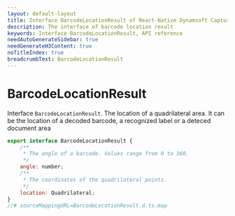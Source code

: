 ```yaml
---
layout: default-layout
title: Interface BarcodeLocationResult of React-Native Dynamsoft Capture Vision
description: The interface of barcode location result
keywords: Interface BarcodeLocationResult, API reference
needAutoGenerateSidebar: true
needGenerateH3Content: true
noTitleIndex: true
breadcrumbText: BarcodeLocationResult
---
```


# BarcodeLocationResult

Interface `BarcodeLocationResult`. The location of a quadrilateral area. It can be the location of a decoded barcode, a recognized label or a deteced document area

```js
export interface BarcodeLocationResult {
    /**
     * The angle of a barcode. Values range from 0 to 360.
     */
    angle: number;
    /**
     * The coordinates of the quadrilateral points.
     */
    location: Quadrilateral;
}
//# sourceMappingURL=BarcodeLocationResult.d.ts.map
```
